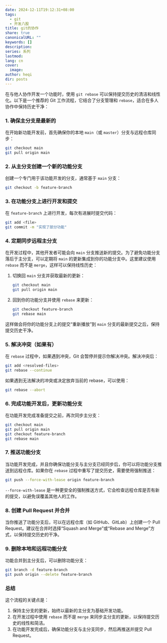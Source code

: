```yaml
---
date: 2024-12-11T19:12:31+08:00
tags:
  - git
  - 开发八股
title: git的协作
share: true
canonicalURL: ""
keywords: []
description: 
series: 系列
lastmod: 
lang: cn
cover:
  image: 
author: heqi
dir: posts
---
```



在与他人协作开发一个功能时，使用 `git rebase` 可以保持提交历史的清洁和线性化。以下是一个推荐的 Git 工作流程，它结合了分支管理和 `rebase`，适合在多人协作中保持历史干净：

### 1. **确保主分支是最新的**
   在开始新功能开发前，首先确保你的本地 `main`（或 `master`）分支与远程仓库同步：
   ```bash
   git checkout main
   git pull origin main
   ```

### 2. **从主分支创建一个新的功能分支**
   创建一个专门用于该功能开发的分支，通常基于 `main` 分支：
   ```bash
   git checkout -b feature-branch
   ```

### 3. **在功能分支上进行开发和提交**
   在 `feature-branch` 上进行开发，每次有进展时提交代码：
   ```bash
   git add <file>
   git commit -m "实现了部分功能"
   ```

### 4. **定期同步远程主分支**
   在开发过程中，其他开发者可能会向 `main` 分支推送新的提交。为了避免功能分支落后于主分支，可以定期将 `main` 的更新集成到你的功能分支中。这里建议使用 `rebase` 而不是 `merge`，这样可以保持线性历史：

   1. 切换回 `main` 分支并获取最新的更新：
      ```bash
      git checkout main
      git pull origin main
      ```

   2. 回到你的功能分支并使用 `rebase` 来更新：
      ```bash
      git checkout feature-branch
      git rebase main
      ```

   这样做会将你的功能分支上的提交“重新播放”到 `main` 分支的最新提交之后，保持提交历史干净。

### 5. **解决冲突（如果有）**
   在 `rebase` 过程中，如果遇到冲突，Git 会暂停并提示你解决冲突。解决冲突后：
   ```bash
   git add <resolved-files>
   git rebase --continue
   ```
   如果遇到无法解决的冲突或决定放弃当前的 rebase，可以使用：
   ```bash
   git rebase --abort
   ```

### 6. **完成功能开发后，更新功能分支**
   在功能开发完成准备提交之前，再次同步主分支：
   ```bash
   git checkout main
   git pull origin main
   git checkout feature-branch
   git rebase main
   ```

### 7. **推送功能分支**
   当功能开发完成，并且你确保功能分支与主分支已经同步后，你可以将功能分支推送到远程仓库。如果你在 `rebase` 过程中重写了提交历史，需要使用强制推送：
   ```bash
   git push --force-with-lease origin feature-branch
   ```

   `--force-with-lease` 是一种更安全的强制推送方式，它会检查远程仓库是否有新的提交，以避免误覆盖其他人的工作。

### 8. **创建 Pull Request 并合并**
   当你推送了功能分支后，可以在远程仓库（如 GitHub、GitLab）上创建一个 Pull Request。建议在合并时选择“Squash and Merge”或“Rebase and Merge”方式，以保持提交历史的干净。

### 9. **删除本地和远程功能分支**
   功能合并到主分支后，可以删除功能分支：
   ```bash
   git branch -d feature-branch
   git push origin --delete feature-branch
   ```

### 总结

这个流程的关键点是：

1. 保持主分支的更新，始终以最新的主分支为基础开发功能。
2. 在开发过程中使用 `rebase` 而不是 `merge` 来同步主分支的更新，以保持提交历史的线性和简洁。
3. 在功能开发完成后，确保功能分支与主分支同步，然后再推送并提交 Pull Request。

